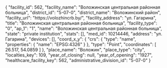 {
    "facility_id": 562,
    "facility_name": "Воложинская центральная районная больница",
    "district_id": "5-07-0",
    "district_name": "Воложинский район",
    "facility_url": "https:\/\/volozhincrb.by\/",
    "facility_address": "ул. Гагарина",
    "title": "Воложинская центральная районная больница",
    "facility_type": "0",
    "ap_1": "1",
    "name": "Воложинская центральная районная больница",
    "state": "private institution",
    "stats": [],
    "med_id": 10214446,
    "address": "ул. Гагарина",
    "devices": [],
    "coord_x_y": {
        "crs": {
            "type": "name",
            "properties": {
                "name": "EPSG:4326"
            }
        },
        "type": "Point",
        "coordinates": [
            26.517,
            54.0859
        ]
    },
    "place_name": "Воложин",
    "place_type": "city",
    "localties_key": 109,
    "year_of_closing": null,
    "year_of_opening": "1927",
    "healthcare_facility_key": 562,
    "administrative_division_id": "5-07-0"
}